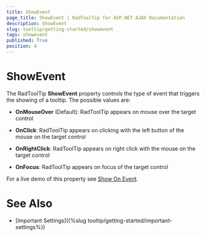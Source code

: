 ```yaml
---
title: ShowEvent
page_title: ShowEvent | RadTooltip for ASP.NET AJAX Documentation
description: ShowEvent
slug: tooltip/getting-started/showevent
tags: showevent
published: True
position: 4
---
```


# ShowEvent





The RadToolTip **ShowEvent** property controls the type of event that triggers the showing of a tooltip. The possible values are:

* **OnMouseOver** (Default): RadToolTip appears on mouse over the target control

* **OnClick**: RadToolTip appears on clicking with the left button of the mouse on the target control

* **OnRightClick**: RadToolTip appears on right click with the mouse on the target control

* **OnFocus**: RadToolTip appears on focus of the target control

For a live demo of this property see [Show On Event](https://demos.telerik.com/aspnet-ajax/tooltip/examples/showevent/defaultcs.aspx).

# See Also

 * [Important Settings]({%slug tooltip/getting-started/important-settings%})
